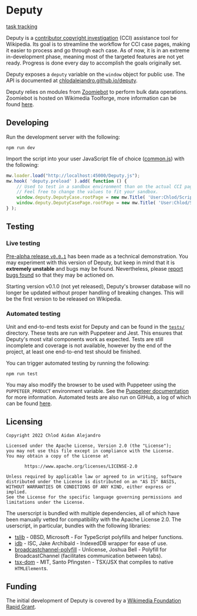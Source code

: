 # Deputy
[task tracking](https://trello.com/b/UmI82e0y/deputy)

Deputy is a [contributor copyright investigation](https://en.wikipedia.org/wiki/Wikipedia:Contributor_copyright_investigations) (CCI) assistance tool for Wikipedia. Its goal is to streamline the workflow for CCI case pages, making it easier to process and go through each case. As of now, it is in an extreme in-development phase, meaning most of the targeted features are not yet ready. Progress is done every day to accomplish the goals originally set.

Deputy exposes a `deputy` variable on the `window` object for public use. The API is documented at [chlodalejandro.github.io/deputy](https://chlodalejandro.github.io/deputy/classes/Deputy.html).

Deputy relies on modules from [Zoomiebot](https://github.com/ChlodAlejandro/zoomiebot/tree/master/bot/api/deputy/v1) to perform bulk data operations. Zoomiebot is hosted on Wikimedia Toolforge, more information can be found [here](https://github.com/ChlodAlejandro/zoomiebot#README).

## Developing
Run the development server with the following:
```shell
npm run dev
```

Import the script into your user JavaScript file of choice ([common.js](https://en.wikipedia.org/wiki/Special:MyPage/common.js)) with the following:
```js
mw.loader.load("http://localhost:45000/Deputy.js");
mw.hook( 'deputy.preload' ).add( function () {
	// Used to test in a sandbox environment than on the actual CCI pagespace.
    // Feel free to change the values to fit your sandbox.
	window.deputy.DeputyCase.rootPage = new mw.Title( 'User:Chlod/Scripts/Deputy/tests' );
	window.deputy.DeputyCasePage.rootPage = new mw.Title( 'User:Chlod/Scripts/Deputy/tests' );
} );
```

## Testing

### Live testing
[Pre-alpha release `v0.0.1`](https://github.com/ChlodAlejandro/deputy/releases/tag/v0.0.1) has been made as a technical demonstration. You may experiment with this version of Deputy, but keep in mind that it is **extremely unstable** and bugs may be found. Nevertheless, please [report bugs found](https://github.com/ChlodAlejandro/deputy/issues) so that they may be actioned on.

Starting version v0.1.0 (not yet released), Deputy's browser database will no longer be updated without proper handling of breaking changes. This will be the first version to be released on Wikipedia.

### Automated testing
Unit and end-to-end tests exist for Deputy and can be found in the [`tests/`](tests) directory. These tests are run with Puppeteer and Jest. This ensures that Deputy's most vital components work as expected. Tests are still incomplete and coverage is not available, however by the end of the project, at least one end-to-end test should be finished.

You can trigger automated testing by running the following:
```shell
npm run test
```

You may also modify the browser to be used with Puppeteer using the `PUPPETEER_PRODUCT` environment variable. See the [Puppeteer documentation](https://pptr.dev/#environment-variables) for more information. Automated tests are also run on GitHub, a log of which can be found [here](https://github.com/ChlodAlejandro/deputy/actions/workflows/ci-cd.yml).

## Licensing
```
Copyright 2022 Chlod Aidan Alejandro

Licensed under the Apache License, Version 2.0 (the "License");
you may not use this file except in compliance with the License.
You may obtain a copy of the License at

       https://www.apache.org/licenses/LICENSE-2.0

Unless required by applicable law or agreed to in writing, software
distributed under the License is distributed on an "AS IS" BASIS,
WITHOUT WARRANTIES OR CONDITIONS OF ANY KIND, either express or implied.
See the License for the specific language governing permissions and
limitations under the License.
```

The userscript is bundled with multiple dependencies, all of which have been manually vetted for compatibility with the Apache License 2.0. The userscript, in particular, bundles with the following libraries:
* [tslib](https://github.com/Microsoft/tslib) - 0BSD, Microsoft - For TypeScript polyfills and helper functions.
* [idb](https://github.com/jakearchibald/idb) - ISC, Jake Archibald - IndexedDB wrapper for ease of use.
* [broadcastchannel-polyfill](https://github.com/JSmith01/broadcastchannel-polyfill) - Unlicense, Joshua Bell - Polyfill for BroadcastChannel (facilitates communication between tabs).
* [tsx-dom](https://github.com/Lusito/tsx-dom) - MIT, Santo Pfingsten - TSX/JSX that compiles to native `HTMLElement`s.

## Funding
The initial development of Deputy is covered by a [Wikimedia Foundation Rapid Grant](https://w.wiki/4xk$).
